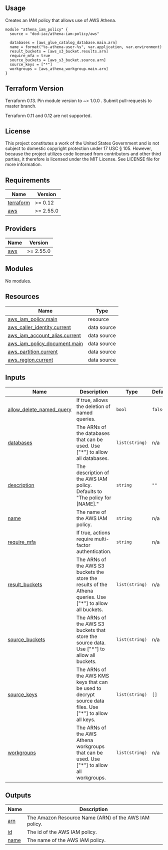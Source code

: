 <!-- BEGINNING OF PRE-COMMIT-TERRAFORM DOCS HOOK -->
## Usage

Creates an IAM policy that allows use of AWS Athena.

```hcl
module "athena_iam_policy" {
  source = "dod-iac/athena-iam-policy/aws"

  databases = [aws_glue_catalog_database.main.arn]
  name = format("%s-athena-user-%s", var.application, var.environment)
  result_buckets = [aws_s3_bucket.results.arn]
  require_mfa = true
  source_buckets = [aws_s3_bucket.source.arn]
  source_keys = ["*"]
  workgroups = [aws_athena_workgroup.main.arn]
}
```

## Terraform Version

Terraform 0.13. Pin module version to ~> 1.0.0 . Submit pull-requests to master branch.

Terraform 0.11 and 0.12 are not supported.

## License

This project constitutes a work of the United States Government and is not subject to domestic copyright protection under 17 USC § 105.  However, because the project utilizes code licensed from contributors and other third parties, it therefore is licensed under the MIT License.  See LICENSE file for more information.

## Requirements

| Name | Version |
|------|---------|
| <a name="requirement_terraform"></a> [terraform](#requirement\_terraform) | >= 0.12 |
| <a name="requirement_aws"></a> [aws](#requirement\_aws) | >= 2.55.0 |

## Providers

| Name | Version |
|------|---------|
| <a name="provider_aws"></a> [aws](#provider\_aws) | >= 2.55.0 |

## Modules

No modules.

## Resources

| Name | Type |
|------|------|
| [aws_iam_policy.main](https://registry.terraform.io/providers/hashicorp/aws/latest/docs/resources/iam_policy) | resource |
| [aws_caller_identity.current](https://registry.terraform.io/providers/hashicorp/aws/latest/docs/data-sources/caller_identity) | data source |
| [aws_iam_account_alias.current](https://registry.terraform.io/providers/hashicorp/aws/latest/docs/data-sources/iam_account_alias) | data source |
| [aws_iam_policy_document.main](https://registry.terraform.io/providers/hashicorp/aws/latest/docs/data-sources/iam_policy_document) | data source |
| [aws_partition.current](https://registry.terraform.io/providers/hashicorp/aws/latest/docs/data-sources/partition) | data source |
| [aws_region.current](https://registry.terraform.io/providers/hashicorp/aws/latest/docs/data-sources/region) | data source |

## Inputs

| Name | Description | Type | Default | Required |
|------|-------------|------|---------|:--------:|
| <a name="input_allow_delete_named_query"></a> [allow\_delete\_named\_query](#input\_allow\_delete\_named\_query) | If true, allows the deletion of named queries. | `bool` | `false` | no |
| <a name="input_databases"></a> [databases](#input\_databases) | The ARNs of the databases that can be used.  Use ["*"] to allow all databases. | `list(string)` | n/a | yes |
| <a name="input_description"></a> [description](#input\_description) | The description of the AWS IAM policy.  Defaults to "The policy for [NAME]." | `string` | `""` | no |
| <a name="input_name"></a> [name](#input\_name) | The name of the AWS IAM policy. | `string` | n/a | yes |
| <a name="input_require_mfa"></a> [require\_mfa](#input\_require\_mfa) | If true, actions require multi-factor authentication. | `string` | n/a | yes |
| <a name="input_result_buckets"></a> [result\_buckets](#input\_result\_buckets) | The ARNs of the AWS S3 buckets the store the results of the Athena queries.  Use ["*"] to allow all buckets. | `list(string)` | n/a | yes |
| <a name="input_source_buckets"></a> [source\_buckets](#input\_source\_buckets) | The ARNs of the AWS S3 buckets that store the source data.  Use ["*"] to allow all buckets. | `list(string)` | n/a | yes |
| <a name="input_source_keys"></a> [source\_keys](#input\_source\_keys) | The ARNs of the AWS KMS keys that can be used to decrypt source data files.  Use ["*"] to allow all keys. | `list(string)` | `[]` | no |
| <a name="input_workgroups"></a> [workgroups](#input\_workgroups) | The ARNs of the AWS Athena workgroups that can be used.  Use ["*"] to allow all workgroups. | `list(string)` | n/a | yes |

## Outputs

| Name | Description |
|------|-------------|
| <a name="output_arn"></a> [arn](#output\_arn) | The Amazon Resource Name (ARN) of the AWS IAM policy. |
| <a name="output_id"></a> [id](#output\_id) | The id of the AWS IAM policy. |
| <a name="output_name"></a> [name](#output\_name) | The name of the AWS IAM policy. |
<!-- END OF PRE-COMMIT-TERRAFORM DOCS HOOK -->
